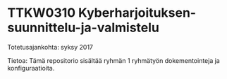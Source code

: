 # TTKW0310 Kyberharjoituksen-suunnittelu-ja-valmistelu

Totetusajankohta: syksy 2017

Tietoa: Tämä repositorio sisältää ryhmän 1 ryhmätyön dokementointeja ja konfiguraatioita.


